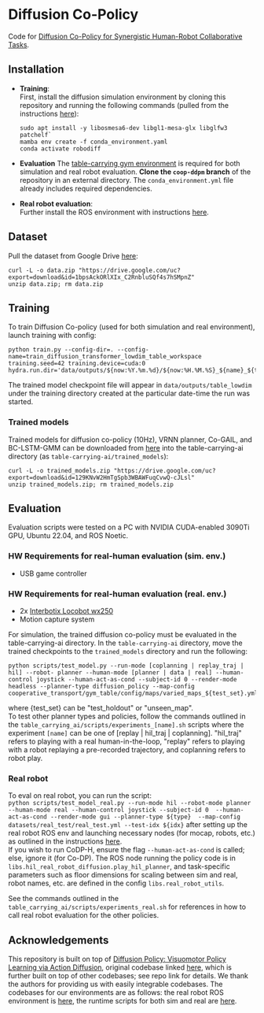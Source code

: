 # Diffusion Co-Policy
Code for [Diffusion Co-Policy for Synergistic Human-Robot Collaborative Tasks](https://arxiv.org/abs/2305.12171).

## Installation
- **Training**:      
  First, install the diffusion simulation environment by cloning this repository and running the following commands (pulled from the instructions [here](https://github.com/real-stanford/diffusion_policy?tab=readme-ov-file#%EF%B8%8F-installation)):  
  ```
  sudo apt install -y libosmesa6-dev libgl1-mesa-glx libglfw3 patchelf`  
  mamba env create -f conda_environment.yaml
  conda activate robodiff
  ```
- **Evaluation**
  The [table-carrying gym environment](https://github.com/eleyng/table-carrying-ai) is required for both simulation and real robot evaluation. **Clone the `coop-ddpm` branch** of the repository in an external directory. The `conda_environment.yml` file already includes required dependencies.
  
- **Real robot evaluation**:  
  Further install the ROS environment with instructions [here](https://github.com/armlabstanford/human_robot_transport).

## Dataset
Pull the dataset from Google Drive [here](https://drive.google.com/file/d/1bpsAckORlXIx_C2RnbluSQf4s7hSMpnZ/view?usp=drive_link):
```
curl -L -o data.zip "https://drive.google.com/uc?export=download&id=1bpsAckORlXIx_C2RnbluSQf4s7hSMpnZ"
unzip data.zip; rm data.zip
```

## Training
To train Diffusion Co-policy (used for both simulation and real environment), launch training with config:
```
python train.py --config-dir=. --config-name=train_diffusion_transformer_lowdim_table_workspace training.seed=42 training.device=cuda:0 hydra.run.dir='data/outputs/${now:%Y.%m.%d}/${now:%H.%M.%S}_${name}_${task_name}'
```
The trained model checkpoint file will appear in `data/outputs/table_lowdim` under the training directory created at the particular date-time the run was started. 

### Trained models
Trained models for diffusion co-policy (10Hz), VRNN planner, Co-GAIL, and BC-LSTM-GMM can be downloaded from [here](https://drive.google.com/file/d/129KNvW2HmTgSpb3WBAWFuqCvwQ-cJLsl/view?usp=drive_link) into the table-carrying-ai directory (as `table-carrying-ai/trained_models`):
```
curl -L -o trained_models.zip "https://drive.google.com/uc?export=download&id=129KNvW2HmTgSpb3WBAWFuqCvwQ-cJLsl"
unzip trained_models.zip; rm trained_models.zip
```

## Evaluation
Evaluation scripts were tested on a PC with NVIDIA CUDA-enabled 3090Ti GPU, Ubuntu 22.04, and ROS Noetic.
### HW Requirements for real-human evaluation (sim. env.)  
- USB game controller
### HW Requirements for real-human evaluation (real. env.)  
- 2x [Interbotix Locobot wx250](https://www.trossenrobotics.com/locobot-wx250.aspx)  
- Motion capture system  

For simulation, the trained diffusion co-policy must be evaluated in the table-carrying-ai directory. In the `table-carrying-ai` directory, move the trained checkpoints to the `trained_models` directory and run the following:    
```
python scripts/test_model.py --run-mode [coplanning | replay_traj | hil] --robot- planner --human-mode [planner | data | real] --human-control joystick --human-act-as-cond --subject-id 0 --render-mode headless --planner-type diffusion_policy --map-config cooperative_transport/gym_table/config/maps/varied_maps_${test_set}.yml
```  
where {test_set} can be "test_holdout" or "unseen_map".  
To test other planner types and policies, follow the commands outlined in the `table_carrying_ai/scripts/experiments_[name].sh` scripts where the experiment `[name]` can be one of [replay | hil_traj | coplanning]. "hil_traj" refers to playing with a real human-in-the-loop, "replay" refers to playing with a robot replaying a pre-recorded trajectory, and coplanning refers to robot play.

### Real robot
To eval on real robot, you can run the script:  
``
python scripts/test_model_real.py --run-mode hil --robot-mode planner --human-mode real --human-control joystick --subject-id 0  --human-act-as-cond --render-mode gui --planner-type ${type}  --map-config datasets/real_test/real_test.yml --test-idx ${idx}
``
after setting up the real robot ROS env and launching necessary nodes (for mocap, robots, etc.) as outlined in the instructions [here](https://github.com/armlabstanford/human_robot_transport).  
If you wish to run CoDP-H, ensure the flag `--human-act-as-cond` is called; else, ignore it (for Co-DP). The ROS node running the policy code is in `libs.hil_real_robot_diffusion.play_hil_planner`, and task-specific parameters such as floor dimensions for scaling between sim and real, robot names, etc. are defined in the config `libs.real_robot_utils`.

See the commands outlined in the `table_carrying_ai/scripts/experiments_real.sh` for references in how to call real robot evaluation for the other policies.

## Acknowledgements
This repository is built on top of [Diffusion Policy: Visuomotor Policy Learning via Action Diffusion](https://arxiv.org/abs/2303.04137), original codebase linked [here](https://github.com/columbia-ai-robotics/diffusion_policy), which is further built on top of other codebases; see repo link for details. We thank the authors for providing us with easily integrable codebases. The codebases for our environments are as follows: the real robot ROS environment is [here](https://github.com/armlabstanford/human_robot_transport), the runtime scripts for both sim and real are [here](https://github.com/eleyng/table-carrying-ai). 